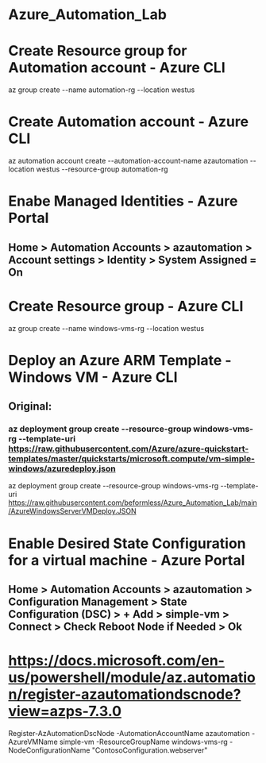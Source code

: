 # Azure_Automation_Lab
 
# Create Resource group for Automation account - Azure CLI
az group create --name automation-rg --location westus

# Create Automation account - Azure CLI
az automation account create --automation-account-name azautomation --location westus --resource-group automation-rg

# Enabe Managed Identities - Azure Portal
## Home > Automation Accounts > azautomation > Account settings > Identity > System Assigned = On

# Create Resource group - Azure CLI
az group create --name windows-vms-rg --location westus

# Deploy an Azure ARM Template - Windows VM - Azure CLI 
## Original:
### az deployment group create --resource-group windows-vms-rg --template-uri https://raw.githubusercontent.com/Azure/azure-quickstart-templates/master/quickstarts/microsoft.compute/vm-simple-windows/azuredeploy.json
az deployment group create --resource-group windows-vms-rg --template-uri https://raw.githubusercontent.com/beformless/Azure_Automation_Lab/main/AzureWindowsServerVMDeploy.JSON

# Enable Desired State Configuration for a virtual machine - Azure Portal
## Home > Automation Accounts > azautomation > Configuration Management > State Configuration (DSC) > + Add > simple-vm > Connect > Check Reboot Node if Needed > Ok

# https://docs.microsoft.com/en-us/powershell/module/az.automation/register-azautomationdscnode?view=azps-7.3.0
Register-AzAutomationDscNode -AutomationAccountName azautomation -AzureVMName simple-vm -ResourceGroupName windows-vms-rg -NodeConfigurationName "ContosoConfiguration.webserver"